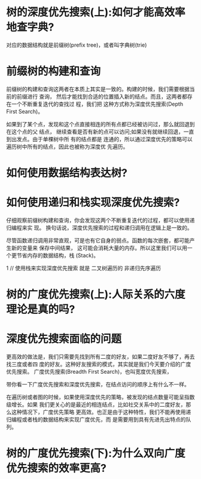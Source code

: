 
# 树的深度优先搜索(上):如何才能高效率地查字典?

对应的数据结构就是前缀树(prefix tree)，或者叫字典树(trie)

# 前缀树的构建和查询

前缀树的构建和查询这两者在本质上其实是一致的。构建的时候，我们需要根据当前的前缀进行 查询，
然后才能找到合适的位置插入新的结点。而且，这两者都存在一个不断重复迭代的查找过 程，我们把
这种方式称为深度优先搜索(Depth First Search)。


如果到了某个点，发现和这个点直接相连的所有点都已经被访问过，那么就回退到在这个点的父 结点，
继续查看是否有新的点可以访问;如果没有就继续回退，一直到出发点。由于单棵树中所 有的结点都是
连通的，所以通过深度优先的策略可以遍历树中所有的结点，因此也被称为深度优 先遍历。

# 如何使用数据结构表达树?


# 如何使用递归和栈实现深度优先搜索?

仔细观察前缀树构建和查询，你会发现这两个不断重复迭代的过程，都可以使用递归编程来实 现。
换句话说，深度优先搜索的过程和递归调用在逻辑上是一致的。


尽管函数递归调用非常直观，可是也有它自身的弱点。函数的每次嵌套，都可能产生新的变量来 保存中间结果，
这可能会消耗大量的内存。所以这里我们可以用一个更节省内存的数据结构，栈 (Stack)。


1 // 使用栈来实现深度优先搜索
就是 二叉树遍历的 非递归先序遍历



# 树的广度优先搜索(上):人际关系的六度理论是真的吗?


# 深度优先搜索面临的问题

更高效的做法是，我们只需要先找到所有二度的好友，如果二度好友不够了，再去找三度或者四
度的好友。这种好友搜索的模式，其实就是我们今天要介绍的广度优先搜索。
广度优先搜索(Breadth First Search)，也叫宽度优先搜索，


带你看一下广度优先搜索和深度优先搜索，在结点访问的顺序上有什么不一样。

在遍历树或者图的时候，如果使用深度优先的策略，被发现的结点数量可能呈指数级增长。如果
我们更关心的是最近的相连结点，比如社交关系中的二度好友，那么这种情况下，广度优先策略
更高效。也正是由于这种特性，我们不能再使用递归编程或者栈的数据结构来实现广度优先，而
是需要用到具有先进先出特点的队列。


# 树的广度优先搜索(下):为什么双向广度优先搜索的效率更高?

































